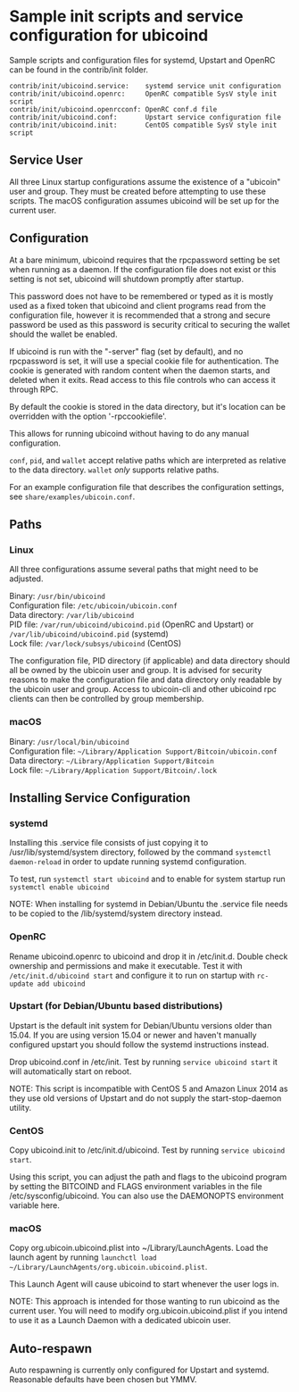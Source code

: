 Sample init scripts and service configuration for ubicoind
==========================================================

Sample scripts and configuration files for systemd, Upstart and OpenRC
can be found in the contrib/init folder.

    contrib/init/ubicoind.service:    systemd service unit configuration
    contrib/init/ubicoind.openrc:     OpenRC compatible SysV style init script
    contrib/init/ubicoind.openrcconf: OpenRC conf.d file
    contrib/init/ubicoind.conf:       Upstart service configuration file
    contrib/init/ubicoind.init:       CentOS compatible SysV style init script

Service User
---------------------------------

All three Linux startup configurations assume the existence of a "ubicoin" user
and group.  They must be created before attempting to use these scripts.
The macOS configuration assumes ubicoind will be set up for the current user.

Configuration
---------------------------------

At a bare minimum, ubicoind requires that the rpcpassword setting be set
when running as a daemon.  If the configuration file does not exist or this
setting is not set, ubicoind will shutdown promptly after startup.

This password does not have to be remembered or typed as it is mostly used
as a fixed token that ubicoind and client programs read from the configuration
file, however it is recommended that a strong and secure password be used
as this password is security critical to securing the wallet should the
wallet be enabled.

If ubicoind is run with the "-server" flag (set by default), and no rpcpassword is set,
it will use a special cookie file for authentication. The cookie is generated with random
content when the daemon starts, and deleted when it exits. Read access to this file
controls who can access it through RPC.

By default the cookie is stored in the data directory, but it's location can be overridden
with the option '-rpccookiefile'.

This allows for running ubicoind without having to do any manual configuration.

`conf`, `pid`, and `wallet` accept relative paths which are interpreted as
relative to the data directory. `wallet` *only* supports relative paths.

For an example configuration file that describes the configuration settings,
see `share/examples/ubicoin.conf`.

Paths
---------------------------------

### Linux

All three configurations assume several paths that might need to be adjusted.

Binary:              `/usr/bin/ubicoind`  
Configuration file:  `/etc/ubicoin/ubicoin.conf`  
Data directory:      `/var/lib/ubicoind`  
PID file:            `/var/run/ubicoind/ubicoind.pid` (OpenRC and Upstart) or `/var/lib/ubicoind/ubicoind.pid` (systemd)  
Lock file:           `/var/lock/subsys/ubicoind` (CentOS)  

The configuration file, PID directory (if applicable) and data directory
should all be owned by the ubicoin user and group.  It is advised for security
reasons to make the configuration file and data directory only readable by the
ubicoin user and group.  Access to ubicoin-cli and other ubicoind rpc clients
can then be controlled by group membership.

### macOS

Binary:              `/usr/local/bin/ubicoind`  
Configuration file:  `~/Library/Application Support/Bitcoin/ubicoin.conf`  
Data directory:      `~/Library/Application Support/Bitcoin`  
Lock file:           `~/Library/Application Support/Bitcoin/.lock`  

Installing Service Configuration
-----------------------------------

### systemd

Installing this .service file consists of just copying it to
/usr/lib/systemd/system directory, followed by the command
`systemctl daemon-reload` in order to update running systemd configuration.

To test, run `systemctl start ubicoind` and to enable for system startup run
`systemctl enable ubicoind`

NOTE: When installing for systemd in Debian/Ubuntu the .service file needs to be copied to the /lib/systemd/system directory instead.

### OpenRC

Rename ubicoind.openrc to ubicoind and drop it in /etc/init.d.  Double
check ownership and permissions and make it executable.  Test it with
`/etc/init.d/ubicoind start` and configure it to run on startup with
`rc-update add ubicoind`

### Upstart (for Debian/Ubuntu based distributions)

Upstart is the default init system for Debian/Ubuntu versions older than 15.04. If you are using version 15.04 or newer and haven't manually configured upstart you should follow the systemd instructions instead.

Drop ubicoind.conf in /etc/init.  Test by running `service ubicoind start`
it will automatically start on reboot.

NOTE: This script is incompatible with CentOS 5 and Amazon Linux 2014 as they
use old versions of Upstart and do not supply the start-stop-daemon utility.

### CentOS

Copy ubicoind.init to /etc/init.d/ubicoind. Test by running `service ubicoind start`.

Using this script, you can adjust the path and flags to the ubicoind program by
setting the BITCOIND and FLAGS environment variables in the file
/etc/sysconfig/ubicoind. You can also use the DAEMONOPTS environment variable here.

### macOS

Copy org.ubicoin.ubicoind.plist into ~/Library/LaunchAgents. Load the launch agent by
running `launchctl load ~/Library/LaunchAgents/org.ubicoin.ubicoind.plist`.

This Launch Agent will cause ubicoind to start whenever the user logs in.

NOTE: This approach is intended for those wanting to run ubicoind as the current user.
You will need to modify org.ubicoin.ubicoind.plist if you intend to use it as a
Launch Daemon with a dedicated ubicoin user.

Auto-respawn
-----------------------------------

Auto respawning is currently only configured for Upstart and systemd.
Reasonable defaults have been chosen but YMMV.
